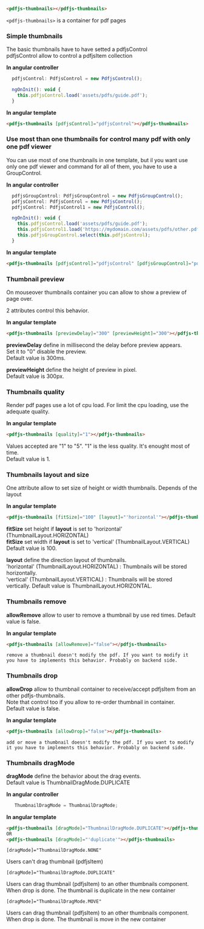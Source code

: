 ```html
<pdfjs-thumbnails></pdfjs-thumbnails>
```


```<pdfjs-thumbnails>``` is a container for pdf pages

### Simple thumbnails   

The basic thumbnails have to have setted a pdfjsControl   
pdfjsControl allow to control a pdfjsItem collection

**In angular controller**   
```js
  pdfjsControl: PdfjsControl = new PdfjsControl();

  ngOnInit(): void {
    this.pdfjsControl.load('assets/pdfs/guide.pdf');
  }
```

**In angular template**   
```html
<pdfjs-thumbnails [pdfjsControl]="pdfjsControl"></pdfjs-thumbnails>
```

### Use most than one thumbnails for control many pdf with only one pdf viewer

You can use most of one thumbnails in one template, but il you want use only one pdf viewer and command for all of them, you have to use a GroupControl.

**In angular controller**
```js
  pdfjsGroupControl: PdfjsGroupControl = new PdfjsGroupControl();
  pdfjsControl: PdfjsControl = new PdfjsControl();
  pdfjsControl: PdfjsControl1 = new PdfjsControl();

  ngOnInit(): void {
    this.pdfjsControl.load('assets/pdfs/guide.pdf');
    this.pdfjsControl1.load('https://mydomain.com/assets/pdfs/other.pdf');
    this.pdfjsGroupControl.select(this.pdfjsControl);
  }
```

**In angular template**
```html
<pdfjs-thumbnails [pdfjsControl]="pdfjsControl" [pdfjsGroupControl]="pdfjsGroupControl"></pdfjs-thumbnails>
```

### Thumbnail preview  
 
On mouseover thumbnails container you can allow to show a preview of page over.

2 attributes control this behavior.

**In angular template**
```html
<pdfjs-thumbnails [previewDelay]="300" [previewHeight]="300"></pdfjs-thumbnails>
```

**previewDelay** define in millisecond the delay before preview appears.   
Set it to "0" disable the preview.   
Default value is 300ms.


**previewHeight** define the height of preview in pixel.   
Default value is 300px.


### Thumbnails quality   

Render pdf pages use a lot of cpu load. For limit the cpu loading, use the adequate quality.

**In angular template**
```html
<pdfjs-thumbnails [quality]="1"></pdfjs-thumbnails>
```

Values accepted are "1" to "5". "1" is the less quality. It's enought most of time.    
Default value is 1.

### Thumbnails layout and size
One attribute allow to set size of height or width thumbnails. Depends of the layout

**In angular template**
```html
<pdfjs-thumbnails [fitSize]="100" [layout]="'horizontal'"></pdfjs-thumbnails>
```

**fitSize** set height if **layout** is set to 'horizontal' (ThumbnailLayout.HORIZONTAL)   
**fitSize** set width if **layout** is set to 'vertical' (ThumbnailLayout.VERTICAL)
Default value is 100.

**layout** define the direction layout of thumbnails.    
'horizontal' (ThumbnailLayout.HORIZONTAL) : Thumbnails will be stored horizontally.    
'vertical' (ThumbnailLayout.VERTICAL) : Thumbnails will be stored vertically. 
Default value is ThumbnailLayout.HORIZONTAL.


### Thumbnails remove

**allowRemove** allow to user to remove a thumbnail by use red times.
Default value is false.

**In angular template**
```html
<pdfjs-thumbnails [allowRemove]="false"></pdfjs-thumbnails>
```

```
remove a thumbnail doesn't modify the pdf. If you want to modify it you have to implements this behavior. Probably on backend side.    
```

### Thumbnails drop   
**allowDrop** allow to thumbnail container to receive/accept pdfjsItem from an other pdfjs-thumbnails.   
Note that control too if you allow to re-order thumbnail in container.   
Default value is false.

**In angular template**
```html
<pdfjs-thumbnails [allowDrop]="false"></pdfjs-thumbnails>
```

```
add or move a thumbnail doesn't modify the pdf. If you want to modify it you have to implements this behavior. Probably on backend side.    
```

### Thumbnails dragMode
**dragMode** define the behavior about the drag events.  
Default value is ThumbnailDragMode.DUPLICATE

**In angular controller**
```js
   ThumbnailDragMode = ThumbnailDragMode;
```

**In angular template**
```html
<pdfjs-thumbnails [dragMode]="ThumbnailDragMode.DUPLICATE"></pdfjs-thumbnails>
OR
<pdfjs-thumbnails [dragMode]="'duplicate'"></pdfjs-thumbnails>
```

```
[dragMode]="ThumbnailDragMode.NONE"
```
Users can't drag thumbnail (pdfjsItem)

```
[dragMode]="ThumbnailDragMode.DUPLICATE"
```
Users can drag thumbnail (pdfjsItem) to an other thumbnails component. When drop is done. The thumbnail is duplicate in the new container

```
[dragMode]="ThumbnailDragMode.MOVE"
```
Users can drag thumbnail (pdfjsItem) to an other thumbnails component. When drop is done. The thumbnail is move in the new container


  
